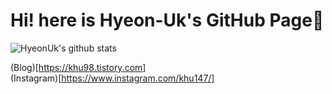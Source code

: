 
<!---
- 👋 Hi, I’m @Hyeon-Uk
- 👀 I’m interested in ...
- 🌱 I’m currently learning ...
- 💞️ I’m looking to collaborate on ...
- 📫 How to reach me ...
Hyeon-Uk/Hyeon-Uk is a ✨ special ✨ repository because its `README.md` (this file) appears on your GitHub profile.
You can click the Preview link to take a look at your changes.
---> 
**Hi! here is Hyeon-Uk's GitHub Page**👋
=============
![HyeonUk's github stats](https://github-readme-stats.vercel.app/api?username=Hyeon-Uk&show_icons=true)

(Blog)[https://khu98.tistory.com]   
(Instagram)[https://www.instagram.com/khu147/]   
